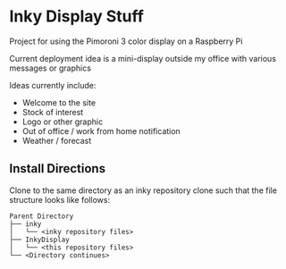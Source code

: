 # Inky Display Stuff

Project for using the Pimoroni 3 color display on a Raspberry Pi

Current deployment idea is a mini-display outside my office with various messages or graphics

Ideas currently include:
- Welcome to the site
- Stock of interest
- Logo or other graphic
- Out of office / work from home notification
- Weather / forecast

## Install Directions

Clone to the same directory as an inky repository clone such that the file structure looks like follows:

    Parent Directory
    ├── inky
    │   └── <inky repository files>
    ├── InkyDisplay
    │   └── <this repository files>
    └── <Directory continues>
